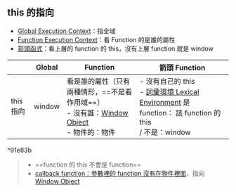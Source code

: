 ## this 的指向
- [Global Execution Context](Global%20Execution%20Context.md)：指全域
- [Function Execution Context](Function%20Execution%20Context.md)：看 Function 的是誰的屬性
- [箭頭函式](箭頭函式.md)：看上層的 function 的 this，沒有上層 function 就是 window

|           |Global| Function |箭頭 Function|
| --------- | ---- |-|-|
| this 指向 | window |看是誰的屬性（只有兩種情形，==不是看作用域==）<br>- 沒有誰：[Window Object](Window%20Object.md)<br>- 物件的：物件<br>|- 沒有自己的 this<br>- [詞彙環境 Lexical Environment](詞彙環境%20Lexical%20Environment.md) 是 function： 該 function 的 this<br> / 不是：window|

^91e83b

> - ==function 的 this 不會是 function==
> - [callback function：參數裡的 function 沒有在物件裡面](callback%20function：參數裡的%20function%20沒有在物件裡面.md)，指向 [Window Object](Window%20Object.md)
